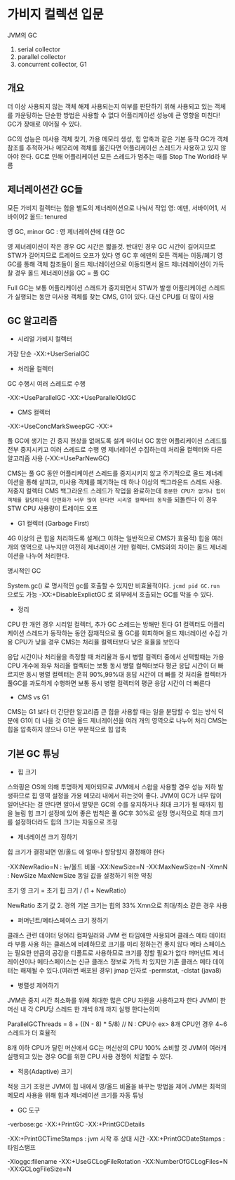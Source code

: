 # 가비지 컬렉션 입문

JVM의 GC

1. serial collector
2. parallel collector
3. concurrent collector, G1

## 개요

더 이상 사용되지 않는 객체 해제
사용되는지 여부를 판단하기 위해 사용되고 있는 객체를 카운팅하는 단순한 방법은 사용할 수 없다
어플리케이션 성능에 큰 영향을 미친다! GC가 장애로 이어질 수 있다.

GC의 성능은 미사용 객체 찾기, 가용 메모리 생성, 힙 압축과 같은 기본 동작
GC가 객체 참조를 추적하거나 메모리에 객체를 옮긴다면 어플리케이션 스레드가 사용하고 있지 않아야 한다. 
GC로 인해 어플리케이션 모든 스레드가 멈추는 때를 Stop The World라 부름

## 제너레이션간 GC들

모든 가비지 컬렉터는 힙을 별도의 제너레이션으로 나눠서 작업
영: 에덴, 서바이어1, 서바이어2
올드: tenured

영 GC, minor GC : 영 제너레이션에 대한 GC

영 제너레이션이 작은 경우 GC 시간은 짧을것. 반대인 경우 GC 시간이 길어지므로 STW가 길어지므로 트레이드 오프가 있다
영 GC 후 에덴의 모든 객체는 이동/폐기
영 GC를 통해 객체 참조들이 올드 제너레이션으로 이동되면서 올드 제너레레이션이 가득 찰 경우 올드 제너레이션을 GC = 풀 GC

Full GC는 보통 어플리케이션 스래드가 중지되면서 STW가 발생
어플리케이션 스레드가 실행되는 동안 미사용 객체를 찾는 CMS, G1이 있다. 대신 CPU를 더 많이 사용

## GC 알고리즘

* 시리얼 가비지 컬렉터

가장 단순
-XX:+UserSerialGC

* 처리율 컬렉터

GC 수행시 여러 스레드로 수행

-XX:+UseParallelGC
-XX:+UseParallelOldGC

* CMS 컬렉터

-XX:+UseConcMarkSweepGC
-XX:+

풀 GC에 생기는 긴 중지 현상을 없애도록 설계
마이너 GC 동안 어플리케이션 스레드를 전부 중지시키고 여러 스레드로 수행
영 제너레이션 수집하는데 처리율 컬렉터와 다른 알고리즘 사용 (-XX:+UseParNewGC)

CMS는 풀 GC 동안 어플리케이션 스레드를 중지시키지 않고 주기적으로 올드 제너레이션을 통해 살피고, 미사용 객체를 폐기하는 데 하나 이상의 백그라운드 스레드 사용. 저중지 컬렉터
CMS 백그라운드 스레드가 작업을 완료하는데 `충분한 CPU가 없거나 힙이 객체를 할당하는데 단편화가 너무 많이 된다면 시리얼 컬렉터의 동작`을 되돌린다 이 경우 STW
CPU 사용량이 트레이드 오프 


* G1 컬렉터 (Garbage First)

4G 이상의 큰 힙을 처리하도록 설계(그 이하는 일반적으로 CMS가 효율적)
힙을 여러 개의 영역으로 나누지만 여전히 제너레이션 기반 컬렉터.
CMS와의 차이는 올드 제너레이션을 나누어 처리한다.


명시적인 GC

System.gc() 로 명시적인 gc를 호출할 수 있지만 비효율적이다. `jcmd pid GC.run `으로도 가능
-XX:+DisableExplictGC 로 외부에서 호출되는 GC를 막을 수 있다. 


* 정리

CPU 한 개인 경우 시리얼 컬렉터, 추가 GC 스레드는 방해만 된다
G1 컬렉터도 어플리케이션 스레드가 동작하는 동안 잠재적으로 풀 GC를 회피하며 올드 제너레이션 수집
가용 CPU가 낮을 경우 CMS는 처리율 컬렉터보다 낮은 효율을 보인다

응답 시간이나 처리율을 측정할 때 처리율과 동시 병렬 컬렉터 중에서 선택할때는 가용 CPU 개수에 좌우
처리율 컬렉터는 보통 동시 병렬 컬렉터보다 평균 응답 시간이 더 빠르지만 동시 병렬 컬렉터는 흔히 90%,99%대 응답 시간이 더 빠를 것
처리율 컬렉터가 풀GC를 과도하게 수행하면 보통 동시 병렬 컬렉터의 평균 응답 시간이 더 빠른다

* CMS vs G1

CMS는 G1 보다 더 간단한 알고리즘
큰 힙을 사용할 때는 일을 분담할 수 있는 방식 덕분에 G1이 더 나을 것
G1은 올드 제너레이션을 여러 개의 영역으로 나누어 처리
CMS는 힙을 압축하지 않으나 G1은 부분적으로 힙 압축

## 기본 GC 튜닝 

* 힙 크기

스와핑은 OS에 의해 투명하게 제어되므로 JVM에서 스왑을 사용할 경우 성능 저하 발생하므로 힙 영역 설정을 가용 메모리 내에서 하는것이 좋다.
JVM이 GC가 너무 많이 일어난다는 걸 안다면 알아서 알맞은 GC의 수를 유지하거나 최대 크기가 될 때까지 힙을 늘림
힙 크기 설정에 있어 좋은 법칙은 풀 GC후 30%로 설정
명시적으로 최대 크기를 설정하더라도 힙의 크기는 자동으로 조정

* 제너레이션 크기 정하기

힙 크기가 결정되면 영/올드 에 얼마나 할당할지 결정해야 한다

-XX:NewRadio=N : 뉴/올드 비율
-XX:NewSize=N
-XX:MaxNewSize=N
-XmnN : NewSize MaxNewSize 동일 값을 설정하기 위한 약칭

초기 영 크기 = 초기 힙 크기 / (1 + NewRatio)

NewRatio 초기 값 2. 경의 기본 크기는 힙의 33%
Xmn으로 최대/최소 같은 경우 사용 

* 퍼머넌트/메타스페이스 크기 정하기

클래스 관련 데이터 덩어리
컴파일러와 JVM 런 타임에만 사용되며 클래스 메타 데이터라 부름
사용 하는 클래스에 비례하므로 크기를 미리 정하는건 좋지 않다
메타 스페이스는 필요한 만큼의 공강을 디폴트로 사용하므로 크기를 정할 필요가 없다
퍼머넌트 제너레이션이나 메타스페이스는 신규 클래스 정보로 가득 차 있지만 기존 클래스 메타 데이터는 해제될 수 있다.(여러번 배포된 경우)
jmap 인자로 -permstat, -clstat (java8)

* 병렬성 제어하기

JVM은 중지 시간 최소화를 위해 최대한 많은 CPU 자원을 사용하고자 한다
JVM이 한 머신 내 각 CPU당 스레드 한 개씩 8개 까지 실행 한다는의미

ParallelGCThreads = 8 + ((N - 8) * 5/8)     // N : CPU수
ex> 8개 CPU인 경우 4~6 스레드가 더 효율적

8개 이하 CPU가 달린 머신에서 GC는 머신상의 CPU 100% 소비할 것
JVM이 여러개 실행되고 있는 경우 GC를 위한 CPU 사용 경쟁이 치열할 수 있다. 

* 적응(Adaptive) 크기

적응 크기 조정은 JVM이 힙 내에서 영/올드 비율을 바꾸는 방법을 제어
JVM은 최적의 메모리 사용을 위해 힙과 제너레이션 크기를 자동 튜닝

* GC 도구

-verbose:gc
-XX:+PrintGC
-XX:+PrintGCDetails

-XX:+PrintGCTimeStamps : jvm 시작 후 상대 시간
-XX:+PrintGCDateStamps : 타임스탬프


-Xloggc:filename
-XX:+UseGCLogFileRotation
-XX:NumberOfGCLogFiles=N
-XX:GCLogFileSize=N

